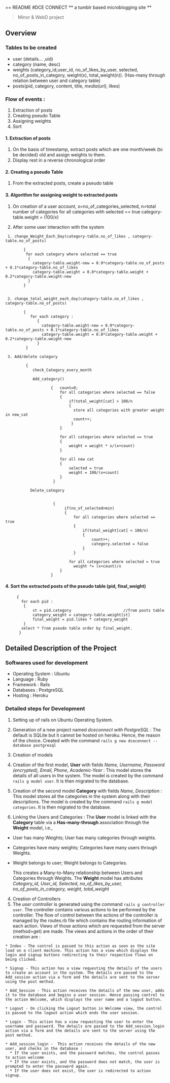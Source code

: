 == README
#DCE CONNECT
** a tumblr based microblogging site **
> Minor & WebD project

## Overview

### Tables to be created 
  - user (details... ,uid)
  - category (name, desc)
  - weights (category_id,user_id, no_of_likes_by_user, selected, no_of_posts_in_category, weight(x), total_weight(n)). 
    (Has-many through relation between user and category table)  
  - posts(pid, category, content, title, *media(url)*, likes)
    
### Flow of events :
  1. Extraction of posts
  2. Creating pseudo Table
  3. Assigning weights
  4. Sort
  
#### 1. Extraction of posts
              
   1. On the basis of timestamp, extract posts which are one month/week (to be decided) old and assign weights to                 them. 
   2. Display rest in a reverse chronological order
              
  
#### 2. Creating a pseudo Table
    
   1. From the extracted posts, create a pseudo table
              
  
#### 3. Algorithm for assigning weight to extracted posts
  
   1. On creation of a user account, 
      x=no_of_categories_selected,
      n=total number of categories
      for all categories with selected == true
      category-table.weight = (100/x)
      

   2. After some user interaction with the system
       
     1. change_Weight_Each_Day(category-table.no_of_likes , category-table.no_of_posts)
          
            {
             for each category where selected == true     
              {
                category-table.weight-new = 0.9*category-table.no_of_posts + 0.1*category-table.no_of_likes
                category-table.weight = 0.8*category-table.weight + 0.2*category-table.weight-new
              }
            }


     2. change_total_weight_each_day(category-table.no_of_likes , category-table.no_of_posts)
            
            {
               for each category :
                  {
                    category-table.weight-new = 0.9*category-table.no_of_posts + 0.1*category-table.no_of_likes
                    category-table.weight = 0.8*category-table.weight + 0.2*category-table.weight-new
                  }
             } 

     3. Add/delete category 
           
             {
                check_Category_every_month

                Add_category()

                        {   count=0;
                            for all categories where selected == false
                            {
                                if(total_weight[cat] > 100/n
                                { 
                                  store all categories with greater weight in new_cat
                                  count++; 
                                 }
                            }

                            for all categories where selected == true
                            {
                                weight = weight * x/(x+count)
                            }

                            for all new cat 
                            {
                                selected = true
                                weight = 100/(x+count)
                            }
                         }

               Delete_category


                         {
                              if(no_of_selected>min)
                              {
                                  for all categories where selected == true
                                  {
                                      if(total_weight[cat] < 100/n)
                                      {
                                          count++;
                                          category.selected = false
                                      }
                                  }

                                for all categories where selected = true
                                  weight *= (x+count)/x
                            }
                        }



#### 4. Sort the extracted posts of the pseudo table (pid, final_weight)
         
         {   
           for each pid : 
            {   
                st = pid.category  						//from posts table	
                category_weight = category-table.weight[st]
                final_weight = pid.likes * category_weight                
            }
           select * from pseudo table order by final_weight.
          } 
            
## Detailed Description of the Project

### Softwares used for development
- Operating System : Ubuntu 
- Language : Ruby
- Framework : Rails
- Databases : PostgreSQL
- Hosting : Heroku

### Detailed steps for Development
1. Setting up of rails on Ubuntu Operating System. 

2. Generation of a new project named **dceconnect* with *PostgreSQL** : The default is SQLite but it cannot be hosted on heroku. Hence, the reason of the choice. Created with the command `rails g new dceconnect --database postgresql`

3. Creation of models
  1. Creation of the first model, **User** with fields *Name, Username, Password (encrypted), Email, Phone, Academic-Year* : This model stores the details of all users in the system. The model is created by the command `rails g model user`. It is then migrated to the database. 

  2. Creation of the second model **Category** with fields *Name, Description* : This model stores all the categories in the system along with their descriptions. The model is created by the command `rails g model categories`. It is then migrated to the database.

  3. Linking the Users and Categories :  The **User** model is linked with the **Category** table via a **Has-many-through** association through the **Weight** model, i.e., 
  - User has many Weights; User has many categories through weights. 
  - Categories have many weights; Categories have many users through Weights. 
  - Weight belongs to user; Weight belongs to Categories.

    This creates a Many-to-Many relationship between Users and Categories through Weights. 
    The **Weight** model has attributes *Category_id, User_id, Selected, no_of_likes_by_user, no_of_posts_in_category, weight, total_weight* 
  
4. Creation of Controllers
  1. The *user controller* is generated using the command `rails g controller user`. The controller contains various actions to be performed by the controller. The flow of control between the actions of the controller is managed by the routes.rb file which contains the routing information of each action. Views of those actions which are requested from the server (method=get) are made. The views and actions in the order of their creation are :
    
    * Index - The control is passed to this action as soon as the site load on a client machine. This action has a view which displays the login and signup buttons redirecting to their respective flows on being clicked.
    
    * Signup - This action has a view requesting the details of the users to create an account in the system. The details are passed to the Add_session action via a form and the details are sent to the server using the post method. 
    
    * Add_Session - This action receives the details of the new user, adds it to the database and begins a user session. Hence passing control to the action Welcome, which displays the user name and a logout button.
    
    * Logout - On clicking the Logout button in Welcome view, the control is passed to the logout action which ends the user session. 
    
    * Login - This action has a view requesting the user to enter the username and password. The details are passed to the Add_session_login action via a form and the details are sent to the server using the post method. 
    
    * Add_session_login -  This action receives the details of the new user, and checks in the database :
      * If the user exists, and the password matches, the control passes to action welcome 
      * If the user exists, and the password does not match, the user is prompted to enter the password again. 
      * If the user does not exist, the user is redirected to action signup.
    

  
    
